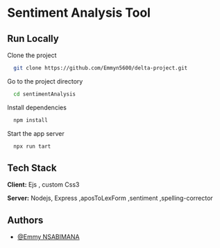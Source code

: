 
# Sentiment Analysis Tool






## Run Locally

Clone the project

```bash
  git clone https://github.com/Emmyn5600/delta-project.git
```

Go to the project directory

```bash
  cd sentimentAnalysis
```

Install dependencies

```bash
  npm install
```

Start the app server

```bash
  npx run tart
```


## Tech Stack

**Client:**  Ejs , custom Css3

**Server:** Nodejs, Express ,aposToLexForm ,sentiment ,spelling-corrector

## Authors

- [@Emmy NSABIMANA](https://github.com/Emmyn5600)

